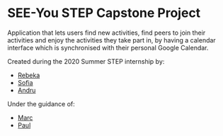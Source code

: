 # SEE-You STEP Capstone Project
Application that lets users find new activities, find peers to join their activities and enjoy the activities they take part in, by having a calendar interface which is synchronised with their personal Google Calendar.

Created during the 2020 Summer STEP internship by:
- [Rebeka](https://github.com/rebekadittrich)
- [Sofia](https://github.com/LadyPython)
- [Andru](https://github.com/andru47)

Under the guidance of:
- [Marc](https://github.com/marcbury-g)
- [Paul](https://github.com/pmueller-gg)

